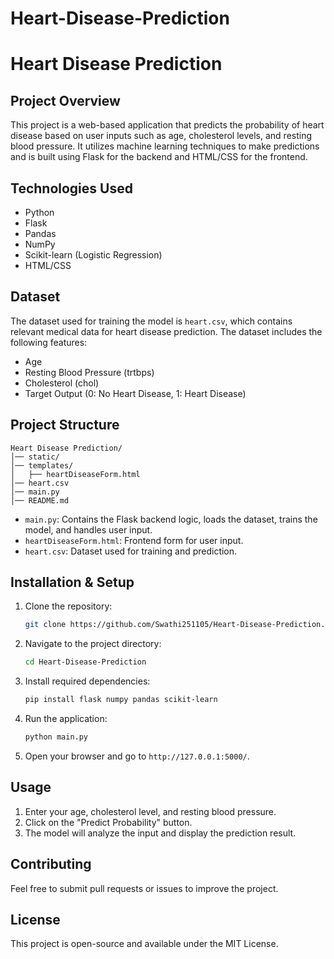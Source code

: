 # Heart-Disease-Prediction
# Heart Disease Prediction

## Project Overview
This project is a web-based application that predicts the probability of heart disease based on user inputs such as age, cholesterol levels, and resting blood pressure. It utilizes machine learning techniques to make predictions and is built using Flask for the backend and HTML/CSS for the frontend.

## Technologies Used
- Python
- Flask
- Pandas
- NumPy
- Scikit-learn (Logistic Regression)
- HTML/CSS

## Dataset
The dataset used for training the model is `heart.csv`, which contains relevant medical data for heart disease prediction. The dataset includes the following features:
- Age
- Resting Blood Pressure (trtbps)
- Cholesterol (chol)
- Target Output (0: No Heart Disease, 1: Heart Disease)

## Project Structure
```
Heart Disease Prediction/
│── static/
│── templates/
│   ├── heartDiseaseForm.html
│── heart.csv
│── main.py
│── README.md
```
- `main.py`: Contains the Flask backend logic, loads the dataset, trains the model, and handles user input.
- `heartDiseaseForm.html`: Frontend form for user input.
- `heart.csv`: Dataset used for training and prediction.

## Installation & Setup
1. Clone the repository:
   ```sh
   git clone https://github.com/Swathi251105/Heart-Disease-Prediction.git
   ```
2. Navigate to the project directory:
   ```sh
   cd Heart-Disease-Prediction
   ```
3. Install required dependencies:
   ```sh
   pip install flask numpy pandas scikit-learn
   ```
4. Run the application:
   ```sh
   python main.py
   ```
5. Open your browser and go to `http://127.0.0.1:5000/`.

## Usage
1. Enter your age, cholesterol level, and resting blood pressure.
2. Click on the "Predict Probability" button.
3. The model will analyze the input and display the prediction result.

## Contributing
Feel free to submit pull requests or issues to improve the project.

## License
This project is open-source and available under the MIT License.


